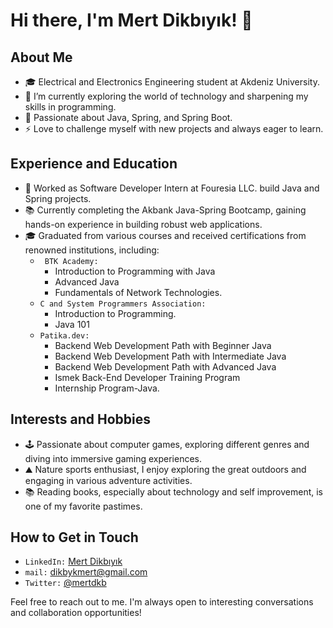 # Hi there, I'm Mert Dikbıyık! 👋

## About Me

- 🎓 Electrical and Electronics Engineering student at Akdeniz University.
- 🔭 I’m currently exploring the world of technology and sharpening my skills in programming.
- 🌱 Passionate about Java, Spring, and Spring Boot.
- ⚡ Love to challenge myself with new projects and always eager to learn.

## Experience and Education

- 💼 Worked as Software Developer Intern at Fouresia LLC. build Java and Spring projects.
- 📚 Currently completing the Akbank Java-Spring Bootcamp, gaining hands-on experience in building robust web applications.
- 🎓 Graduated from various courses and received certifications from renowned institutions, including:
    - ` BTK Academy:` 
      - Introduction to Programming with Java
      - Advanced Java
      - Fundamentals of Network Technologies.
    - `C and System Programmers Association:`
      -  Introduction to Programming.
      -  Java 101
    - `Patika.dev:`
      -  Backend Web Development Path with Beginner Java
      -  Backend Web Development Path with Intermediate Java
      -  Backend Web Development Path with Advanced Java
      -  Ismek Back-End Developer Training Program
      -  Internship Program-Java.

## Interests and Hobbies

- 🕹️ Passionate about computer games, exploring different genres and diving into immersive gaming experiences.
- ⛰️ Nature sports enthusiast, I enjoy exploring the great outdoors and engaging in various adventure activities.
- 📚 Reading books, especially about technology and self improvement, is one of my favorite pastimes.

## How to Get in Touch

- `LinkedIn:` [Mert Dikbıyık](https://www.linkedin.com/in/mertdikbiyik/)
- `mail:` dikbykmert@gmail.com
- `Twitter:` [@mertdkb](https://twitter.com/mertdkb)

Feel free to reach out to me. I'm always open to interesting conversations and collaboration opportunities!
